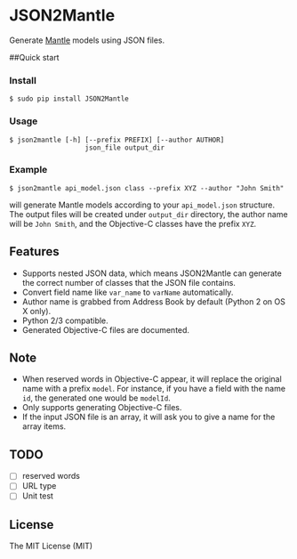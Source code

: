 JSON2Mantle
========================

Generate [Mantle](https://github.com/Mantle/Mantle) models using JSON files.

##Quick start

### Install

```
$ sudo pip install JSON2Mantle
```

### Usage

```
$ json2mantle [-h] [--prefix PREFIX] [--author AUTHOR]
                   json_file output_dir
```

### Example

```
$ json2mantle api_model.json class --prefix XYZ --author "John Smith"
```

will generate Mantle models according to your `api_model.json` structure. The output files will be created under `output_dir` directory, the author name will be `John Smith`, and the Objective-C classes have the prefix `XYZ`.

## Features

* Supports nested JSON data, which means JSON2Mantle can generate the correct number of classes that the JSON file contains.
* Convert field name like `var_name` to `varName` automatically.
* Author name is grabbed from Address Book by default (Python 2 on OS X only).
* Python 2/3 compatible.
* Generated Objective-C files are documented.

## Note

* When reserved words in Objective-C appear, it will replace the original name with a prefix `model`. For instance, if you have a field with the name `id`, the generated one would be `modelId`.
* Only supports generating Objective-C files.
* If the input JSON file is an array, it will ask you to give a name for the array items.

## TODO
- [ ] reserved words
- [ ] URL type
- [ ] Unit test

## License
The MIT License (MIT)
